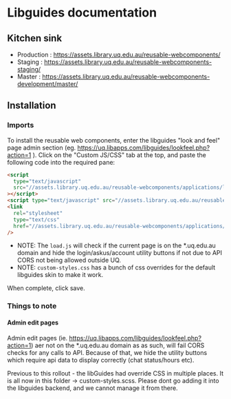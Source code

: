 # Libguides documentation

## Kitchen sink

- Production : <https://assets.library.uq.edu.au/reusable-webcomponents/>
- Staging : <https://assets.library.uq.edu.au/reusable-webcomponents-staging/>
- Master : <https://assets.library.uq.edu.au/reusable-webcomponents-development/master/>

## Installation

### Imports

To install the reusable web components, enter the libguides "look and feel" page admin section (eg. <https://uq.libapps.com/libguides/lookfeel.php?action=1> ). Click on the "Custom JS/CSS" tab at the top, and paste the following code into the required pane:

```html
<script
  type="text/javascript"
  src="//assets.library.uq.edu.au/reusable-webcomponents/applications/libguides/load.js"
></script>
<script type="text/javascript" src="//assets.library.uq.edu.au/reusable-webcomponents/uq-lib-reusable.min.js"></script>
<link
  rel="stylesheet"
  type="text/css"
  href="//assets.library.uq.edu.au/reusable-webcomponents/applications/libguides/custom-styles.css"
/>
```

- NOTE: The `load.js` will check if the current page is on the \*.uq.edu.au domain and hide the login/askus/account utility buttons if not due to API CORS not being allowed outside UQ.
- NOTE: `custom-styles.css` has a bunch of css overrides for the default libguides skin to make it work.

When complete, click save.

### Things to note

#### Admin edit pages

Admin edit pages (ie. <https://uq.libapps.com/libguides/lookfeel.php?action=1>) aer not on the \*.uq.edu.au domain as as such, will fail CORS checks for any calls to API. Because of that, we hide the utility buttons which require api data to display correctly (chat status/hours etc).

Previous to this rollout - the libGuides had override CSS in multiple places. It is all now in this folder -> custom-styles.scss. Please dont go adding it into the libguides backend, and we cannot manage it from there.
